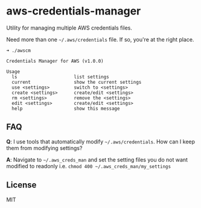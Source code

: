 # aws-credentials-manager

Utility for managing multiple AWS credentials files.

Need more than one `~/.aws/credentials` file. If so, you're at the right place.

```shell
➜ ./awscm        

Credentials Manager for AWS (v1.0.0)

Usage
  ls                     list settings
  current                show the current settings
  use <settings>         switch to <settings>
  create <settings>      create/edit <settings>
  rm <settings>          remove the <settings>
  edit <settings>        create/edit <settings>
  help                   show this message
  ```
  
  ## FAQ
  **Q**: I use tools that automatically modify `~/.aws/credentials`. How can I keep them from modifying settings?
  
  **A**: Navigate to `~/.aws_creds_man` and set the setting files you do not want modified to readonly i.e. `chmod 400 ~/.aws_creds_man/my_settings` 

## License
MIT
